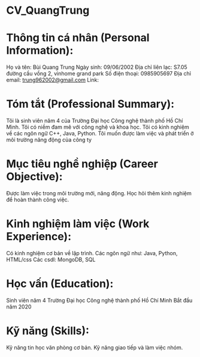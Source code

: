 # CV_QuangTrung
# Thông tin cá nhân (Personal Information):

Họ và tên: Bùi Quang Trung
Ngày sinh: 09/06/2002
Địa chỉ liên lạc: S7.05 đường cầu vồng 2, vinhome grand park
Số điện thoại: 0985905697
Địa chỉ email: trung962002@gmail.com
Link: 

# Tóm tắt (Professional Summary):
Tôi là sinh viên năm 4 của Trường Đại học Công nghệ thành phố Hồ Chí Minh. Tôi có niềm đam mê với công nghệ và khoa học. Tôi có kinh nghiệm về các ngôn ngữ C++, Java, Python. Tôi muốn được làm việc và phát triển ở môi trường năng động của công ty

# Mục tiêu nghề nghiệp (Career Objective):
Được làm việc trong môi trường mới, năng động.
Học hỏi thêm kinh nghiệm để hoàn thành công việc.

# Kinh nghiệm làm việc (Work Experience):
Có kinh nghiệm cơ bản về lập trình.
Các ngôn ngữ như: Java, Python, HTML/css
Các csdl: MongoDB, SQL

# Học vấn (Education):
Sinh viên năm 4 Trường Đại học Công nghệ thành phố Hồ Chí Minh
Bắt đầu năm 2020

# Kỹ năng (Skills):
Kỹ năng tin học văn phòng cơ bản.
Kỹ năng giao tiếp và làm việc nhóm.
